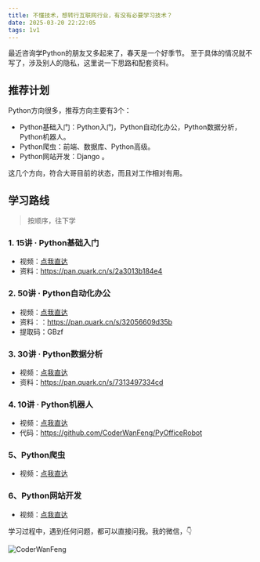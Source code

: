 ```yaml
---
title: 不懂技术，想转行互联网行业，有没有必要学习技术？
date: 2025-03-20 22:22:05
tags: 1v1
---
```


最近咨询学Python的朋友又多起来了，春天是一个好季节。
至于具体的情况就不写了，涉及别人的隐私，这里说一下思路和配套资料。


## 推荐计划

Python方向很多，推荐方向主要有3个：

- Python基础入门：Python入门，Python自动化办公，Python数据分析，Python机器人。
- Python爬虫：前端、数据库、Python高级。
- Python网站开发：Django 。

这几个方向，符合大哥目前的状态，而且对工作相对有用。

## 学习路线

> 按顺序，往下学

### 1. 15讲 · Python基础入门

- 视频：[点我直达](https://www.python-office.com/course-002/15-Python/15-Python.html)
- 资料：https://pan.quark.cn/s/2a3013b184e4

### 2. 50讲 · Python自动化办公

- 视频：[点我直达](https://www.python-office.com/course/50-python-office.html#%E7%BB%99%E5%B0%8F%E7%99%BD%E7%9A%84%E3%80%8A50%E8%AE%B2-%C2%B7-python%E8%87%AA%E5%8A%A8%E5%8C%96%E5%8A%9E%E5%85%AC%E3%80%8B)
- 资料：：https://pan.quark.cn/s/32056609d35b
- 提取码：GBzf

### 3. 30讲 · Python数据分析

- 视频：[点我直达](http://www.python-office.com/course-002/30-Excel/30-Excel.html)
- 资料：https://pan.quark.cn/s/7313497334cd

### 4. 10讲 · Python机器人

- 视频：[点我直达](https://www.python-office.com/course-002/10-PyOfficeRobot/10-PyOfficeRobot.html)
- 代码：https://github.com/CoderWanFeng/PyOfficeRobot

### 5、Python爬虫

- 视频：[点我直达](https://www.bilibili.com/video/BV1y54y1y74F/?spm_id_from=333.1387.search.video_card.click)

### 6、Python网站开发

- 视频：[点我直达](https://www.bilibili.com/video/BV1NL41157ph/?spm_id_from=333.337.search-card.all.click)


学习过程中，遇到任何问题，都可以直接问我。我的微信，👇

![CoderWanFeng](https://python-office-1300615378.cos.ap-chongqing.myqcloud.com/qr-code.jpg)




